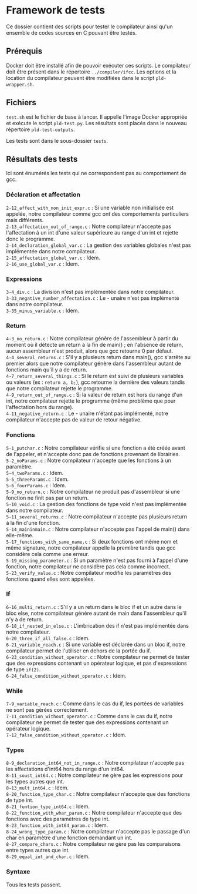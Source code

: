 # Framework de tests

Ce dossier contient des scripts pour tester le compilateur ainsi qu'un ensemble de codes sources en C pouvant être testés.

## Prérequis

Docker doit être installé afin de pouvoir exécuter ces scripts. Le compilateur doit être présent dans le répertoire `../compiler/ifcc`. Les options et la location du compilateur peuvent être modifiées dans le script `pld-wrapper.sh`.

## Fichiers

`test.sh` est le fichier de base à lancer. Il appelle l'image Docker appropriée et exécute le script `pld-test.py`. Les résultats sont placés dans le nouveau répertoire `pld-test-outputs`.

Les tests sont dans le sous-dossier `tests`.

## Résultats des tests

Ici sont énumérés les tests qui ne correspondent pas au comportement de gcc.
### Déclaration et affectation

`2-12_affect_with_non_init_expr.c` : Si une variable non initialisée est appelée, notre compilateur comme gcc ont des comportements particuliers mais différents.   
`2-13_affectation_out_of_range.c` : Notre compilateur n'accepte pas l'affectation à un int d'une valeur supérieure au range d'un int et rejette donc le programme.   
`2-14_declaration_global_var.c` : La gestion des variables globales n'est pas implémentée dans notre compilateur.   
`2-15_affectation_global_var.c` : Idem.   
`2-16_use_global_var.c` : Idem.   

### Expressions

`3-4_div.c` : La division n'est pas implémentée dans notre compilateur.   
`3-33_negative_number_affectation.c` : Le - unaire n'est pas implémenté dans notre compilateur.   
`3-35_minus_variable.c` : Idem.   

### Return

`4-3_no_return.c` : Notre compilateur génère de l'assembleur à partir du moment où il détecte un return à la fin de main() ; en l'absence de return, aucun assembleur n'est produit, alors que gcc retourne 0 par défaut.   
`4-4_several_returns.c` : S'il y a plusieurs return dans main(), gcc s'arrête au premier alors que notre compilateur génère dans l'assembleur autant de fonctions main qu'il y a de return.   
`4-7_return_several_things.c` : Si le return est suivi de plusieurs variables ou valeurs (ex : `return a, b;`), gcc retourne la dernière des valeurs tandis que notre compilateur rejette le programme.   
`4-9_return_out_of_range.c` : Si la valeur de return est hors du range d'un int, notre compilateur rejette le programme (même problème que pour l'affectation hors du range).   
`4-11_negative_return.c` : Le - unaire n'étant pas implémenté, notre compilateur n'accepte pas de valeur de retour négative.   

### Fonctions

`5-1_putchar.c` : Notre compilateur vérifie si une fonction a été créée avant de l'appeler, et n'accepte donc pas de fonctions provenant de librairies.   
`5-2_noParams.c` : Notre compilateur n'accepte que les fonctions à un paramètre.   
`5-4_twoParams.c` :  Idem.   
`5-5_threeParams.c` : Idem.  
`5-6_fourParams.c` : Idem.     
`5-9_no_return.c` : Notre compilateur ne produit pas d'assembleur si une fonction ne finit pas par un return.   
`5-10_void.c` : La gestion des fonctions de type void n'est pas implémentée dans notre compilateur.   
`5-11_several_returns.c` : Notre compilateur n'accepte pas plusieurs return à la fin d'une fonction.   
`5-14_maininmain.c` : Notre compilateur n'accepte pas l'appel de main() dans elle-même.   
`5-17_functions_with_same_name.c` : Si deux fonctions ont même nom et même signature, notre compilateur appelle la première tandis que gcc considère cela comme une erreur.   
`5-19_missing_parameter.c` : Si un paramètre n'est pas fourni à l'appel d'une fonction, notre compilateur ne considère pas cela comme incorrect.   
`5-23_verify_value.c` : Notre compilateur modifie les paramètres des fonctions quand elles sont appelées.   

### If

`6-16_multi_return.c` : S'il y a un return dans le bloc if et un autre dans le bloc else, notre compilateur génère autant de main dans l'assembleur qu'il n'y a de return.   
`6-18_if_nested_in_else.c` : L'imbrication des if n'est pas implémentée dans notre compilateur.   
`6-20_three_if_all_false.c` : Idem.   
`6-21_variable_reach.c` : Si une variable est déclarée dans un bloc if, notre compilateur permet de l'utiliser en dehors de la portée du if.   
`6-23_condition_without_operator.c` : Notre compilateur ne permet de tester que des expressions contenant un opérateur logique, et pas d'expressions de type `if(2)`.   
`6-24_false_condition_without_operator.c` : Idem.   

### While

`7-9_variable_reach.c` : Comme dans le cas du if, les portées de variables ne sont pas gérées correctement.   
`7-11_condition_without_operator.c` : Comme dans le cas du if, notre compilateur ne permet de tester que des expressions contenant un opérateur logique.   
`7-12_false_condition_without_operator.c` : Idem.   

### Types

`8-9_declaration_int64_not_in_range.c` : Notre compilateur n'accepte pas les affectations d'int64 hors du range d'un int64.   
`8-11_soust_int64.c` : Notre compilateur ne gère pas les expressions pour les types autres que int.   
`8-13_mult_int64.c` : Idem.   
`8-20_function_type_char.c` : Notre compilateur n'accepte que des fonctions de type int.   
`8-21_funtion_type_int64.c` : Idem.   
`8-22_function_with_whar_param.c` : Notre compilateur n'accepte que des fonctions avec des paramètres de type int.   
`8-23_function_with_int64_param.c` : Idem.   
`8-24_wrong_type_param.c` : Notre compilateur n'accepte pas le passage d'un char en paramètre d'une fonction demandant un int.   
`8-27_compare_chars.c` : Notre compilateur ne gère pas les comparaisons entre types autres que int.   
`8-29_equal_int_and_char.c` : Idem.   

### Syntaxe

Tous les tests passent.   